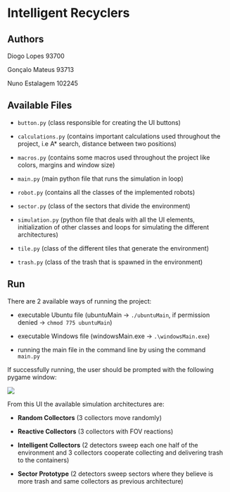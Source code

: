 # Intelligent Recyclers

## Authors

Diogo Lopes 93700

Gonçalo Mateus 93713

Nuno Estalagem 102245

## Available Files

- ```button.py``` (class responsible for creating the UI buttons)
  

- ```calculations.py``` (contains important calculations used throughout the project, i.e A* search, distance between two positions)
  

- ```macros.py``` (contains some macros used throughout the project like colors, margins and window size)
  

- ```main.py``` (main python file that runs the simulation in loop)


- ```robot.py``` (contains all the classes of the implemented robots)


- ```sector.py``` (class of the sectors that divide the environment)


- ```simulation.py``` (python file that deals with all the UI elements, initialization of other classes and loops for simulating the different architectures)


- ```tile.py``` (class of the different tiles that generate the environment)


- ```trash.py``` (class of the trash that is spawned in the environment)


## Run

There are 2 available ways of running the project:

- executable Ubuntu file (ubuntuMain -> ```./ubuntuMain```, if permission denied -> ```chmod 775 ubuntuMain```)


- executable Windows file (windowsMain.exe -> ```.\windowsMain.exe```)


- running the main file in the command line by using the command ```main.py```


If successfully running, the user should be prompted with the following pygame window:

![](https://cdn.discordapp.com/attachments/829496008815280128/987422098601439333/unknown.png)

From this UI the available simulation architectures are:

- **Random Collectors** (3 collectors move randomly)


- **Reactive Collectors** (3 collectors with FOV reactions)


- **Intelligent Collectors** (2 detectors sweep each one half of the environment and 3 collectors cooperate collecting and delivering trash to the containers)


- **Sector Prototype** (2 detectors sweep sectors where they believe is more trash and same collectors as previous architecture)